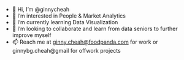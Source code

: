 - 👋 Hi, I’m @ginnycheah
- 👀 I’m interested in People & Market Analytics
- 🌱 I’m currently learning Data Visualization
- 💞️ I’m looking to collaborate and learn from data seniors to further improve myself
- 📫 Reach me at ginny.cheah@foodpanda.com for work or ginnybg.cheah@gmail for offwork projects

<!---
ginnycheah/ginnycheah is a ✨ special ✨ repository because its `README.md` (this file) appears on your GitHub profile.
You can click the Preview link to take a look at your changes.
--->
